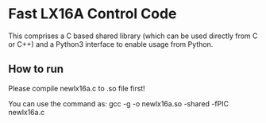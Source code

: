 # Fast LX16A Control Code

This comprises a C based shared library (which can be used directly from C or C++) and a Python3 interface to enable usage from Python.

## How to run

Please compile newlx16a.c to .so file first!

You can use the command as:  gcc -g -o newlx16a.so -shared -fPIC newlx16a.c

